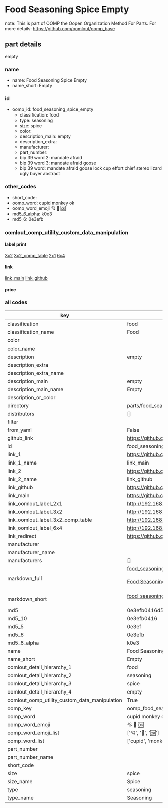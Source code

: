 # Food Seasoning Spice Empty  

note: This is part of OOMP the Oopen Organization Method For Parts. For more details: https://github.com/oomlout/oomp_base

##  part details
  



empty



### name
* name: Food Seasoning Spice Empty
* name_short: Empty
### id
* oomp_id: food_seasoning_spice_empty
  * classification: food
  * type: seasoning
  * size: spice
  * color: 
  * description_main: empty
  * description_extra: 
  * manufacturer: 
  * part_number: 
  * bip 39 word 2: mandate afraid
  * bip 39 word 3: mandate afraid goose
  * bip 39 word: mandate afraid goose lock cup effort chief stereo lizard ugly buyer abstract

### other_codes
* short_code: 
* oomp_word: cupid monkey ok
* oomp_word_emoji :cupid: :monkey: :ok:
* md5_6_alpha: k0e3
* md5_6: 0e3efb






### oomlout_oomp_utility_custom_data_manipulation
#### label print
[3x2](http://192.168.1.245:1112/?label=oomp%20k0e3)
[3x2_oomp_table](http://192.168.1.108:1112/?label=oomp%20k0e3)
[2x1](http://192.168.1.242:1112/?label=oomp%20k0e3)
[6x4](http://192.168.1.55:1112/?label=oomp%20k0e3)    

#### link

[link_main](https://github.com/oomlout/oomlout_oomp_version_1_messy/tree/main/parts/food_seasoning_spice_empty) [link_github](https://github.com/oomlout/oomlout_oomp_version_1_messy/tree/main/parts/food_seasoning_spice_empty)                             

#### price







### all codes 
| key | value |  
| --- | --- |  
| classification | food |  
| classification_name | Food |  
| color |  |  
| color_name |  |  
| description | empty |  
| description_extra |  |  
| description_extra_name |  |  
| description_main | empty |  
| description_main_name | Empty |  
| description_or_color |   |  
| directory | parts/food_seasoning_spice_empty |  
| distributors | [] |  
| filter |  |  
| from_yaml | False |  
| github_link | https://github.com/oomlout/oomlout_oomp_part_src/tree/main/parts/food_seasoning_spice_empty |  
| id | food_seasoning_spice_empty |  
| link_1 | https://github.com/oomlout/oomlout_oomp_version_1_messy/tree/main/parts/food_seasoning_spice_empty |  
| link_1_name | link_main |  
| link_2 | https://github.com/oomlout/oomlout_oomp_version_1_messy/tree/main/parts/food_seasoning_spice_empty |  
| link_2_name | link_github |  
| link_github | https://github.com/oomlout/oomlout_oomp_version_1_messy/tree/main/parts/food_seasoning_spice_empty |  
| link_main | https://github.com/oomlout/oomlout_oomp_version_1_messy/tree/main/parts/food_seasoning_spice_empty |  
| link_oomlout_label_2x1 | http://192.168.1.242:1112/?label=oomp%20k0e3 |  
| link_oomlout_label_3x2 | http://192.168.1.245:1112/?label=oomp%20k0e3 |  
| link_oomlout_label_3x2_oomp_table | http://192.168.1.108:1112/?label=oomp%20k0e3 |  
| link_oomlout_label_6x4 | http://192.168.1.55:1112/?label=oomp%20k0e3 |  
| link_redirect | https://github.com/oomlout/oomlout_oomp_version_1_messy/tree/main/parts/food_seasoning_spice_empty |  
| manufacturer |  |  
| manufacturer_name |  |  
| manufacturers | [] |  
| markdown_full | [food_seasoning_spice_empty](none)<br>[](none)<br>[Food Seasoning Spice Empty](none)<br><br> |  
| markdown_short | [food_seasoning_spice_empty](none)<br><br> |  
| md5 | 0e3efb0416d584f91a9ad836c9012438 |  
| md5_10 | 0e3efb0416 |  
| md5_5 | 0e3ef |  
| md5_6 | 0e3efb |  
| md5_6_alpha | k0e3 |  
| name | Food Seasoning Spice Empty |  
| name_short | Empty |  
| oomlout_detail_hierarchy_1 | food |  
| oomlout_detail_hierarchy_2 | seasoning |  
| oomlout_detail_hierarchy_3 | spice |  
| oomlout_detail_hierarchy_4 | empty |  
| oomlout_oomp_utility_custom_data_manipulation | True |  
| oomp_key | oomp_food_seasoning_spice_empty |  
| oomp_word | cupid monkey ok |  
| oomp_word_emoji | :cupid: :monkey: :ok: |  
| oomp_word_emoji_list | [':cupid:', ':monkey:', ':ok:'] |  
| oomp_word_list | ['cupid', 'monkey', 'ok'] |  
| part_number |  |  
| part_number_name |  |  
| short_code |  |  
| size | spice |  
| size_name | Spice |  
| type | seasoning |  
| type_name | Seasoning |  
